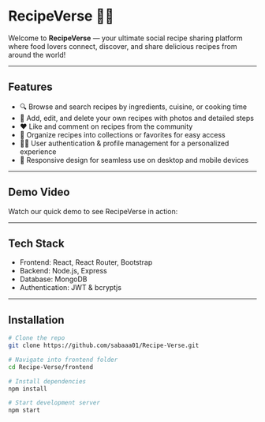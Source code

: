 # RecipeVerse 🍲✨

Welcome to **RecipeVerse** — your ultimate social recipe sharing platform where food lovers connect, discover, and share delicious recipes from around the world!

---

## Features

- 🔍 Browse and search recipes by ingredients, cuisine, or cooking time  
- 🍳 Add, edit, and delete your own recipes with photos and detailed steps  
- ❤️ Like and comment on recipes from the community  
- 📅 Organize recipes into collections or favorites for easy access  
- 👩‍🍳 User authentication & profile management for a personalized experience  
- 📱 Responsive design for seamless use on desktop and mobile devices

---

## Demo Video

Watch our quick demo to see RecipeVerse in action:  



---

## Tech Stack

- Frontend: React, React Router, Bootstrap  
- Backend: Node.js, Express  
- Database: MongoDB  
- Authentication: JWT & bcryptjs  


---

## Installation

```bash
# Clone the repo
git clone https://github.com/sabaaa01/Recipe-Verse.git

# Navigate into frontend folder
cd Recipe-Verse/frontend

# Install dependencies
npm install

# Start development server
npm start
